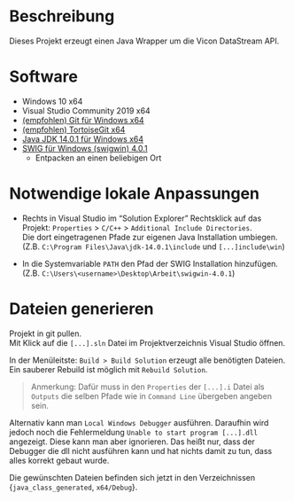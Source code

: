 # Beschreibung
Dieses Projekt erzeugt einen Java Wrapper um die Vicon DataStream API.

# Software
* Windows 10 x64
* Visual Studio Community 2019 x64
* [(empfohlen) Git für Windows x64](https://git-scm.com/download/win)
* [(empfohlen) TortoiseGit x64](https://tortoisegit.org/download/)
* [Java JDK 14.0.1 für Windows x64](https://www.oracle.com/java/technologies/javase-jdk14-downloads.html)
* [SWIG für Windows (swigwin) 4.0.1](http://www.swig.org/download.html)
	* Entpacken an einen beliebigen Ort

# Notwendige lokale Anpassungen
* Rechts in Visual Studio im “Solution Explorer” Rechtsklick auf das Projekt: `Properties` > `C/C++` > `Additional Include Directories`.  
Die dort eingetragenen Pfade zur eigenen Java Installation umbiegen. (Z.B. `C:\Program Files\Java\jdk-14.0.1\include` und `[...]include\win`)

* In die Systemvariable `PATH` den Pfad der SWIG Installation hinzufügen. (Z.B. `C:\Users\<username>\Desktop\Arbeit\swigwin-4.0.1`)

# Dateien generieren
Projekt in git pullen.  
Mit Klick auf die `[...].sln` Datei im Projektverzeichnis Visual Studio öffnen.

In der Menüleitste: `Build > Build Solution` erzeugt alle benötigten Dateien.  
Ein sauberer Rebuild ist möglich mit `Rebuild Solution`.

> Anmerkung: Dafür muss in den `Properties` der `[...].i` Datei als `Outputs` die selben Pfade wie in `Command Line` übergeben angeben sein.

Alternativ kann man `Local Windows Debugger` ausführen. Daraufhin wird jedoch noch die Fehlermeldung `Unable to start program [...].dll` angezeigt. Diese kann man aber ignorieren. Das heißt nur, dass der Debugger die dll nicht ausführen kann und hat nichts damit zu tun, dass alles korrekt gebaut wurde.

Die gewünschten Dateien befinden sich jetzt in den Verzeichnissen {`java_class_generated`, `x64/Debug`}.

